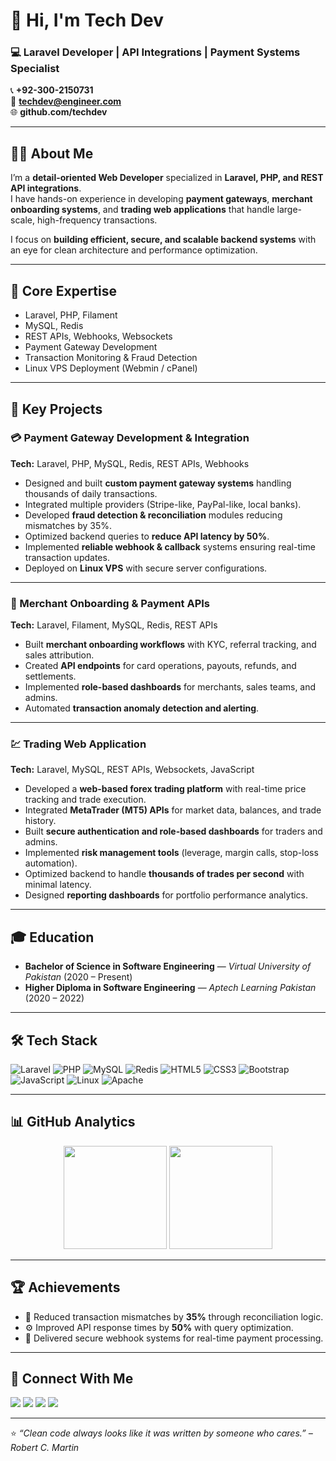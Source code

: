 # 👋 Hi, I'm Tech Dev  
### 💻 Laravel Developer | API Integrations | Payment Systems Specialist  

📞 **+92-300-2150731**  
📧 **techdev@engineer.com**  
🌐 **github.com/techdev**

---

## 👨‍💻 About Me  
I’m a **detail-oriented Web Developer** specialized in **Laravel, PHP, and REST API integrations**.  
I have hands-on experience in developing **payment gateways**, **merchant onboarding systems**, and **trading web applications** that handle large-scale, high-frequency transactions.  

I focus on **building efficient, secure, and scalable backend systems** with an eye for clean architecture and performance optimization.  

---

## 🧠 Core Expertise  
- Laravel, PHP, Filament  
- MySQL, Redis  
- REST APIs, Webhooks, Websockets  
- Payment Gateway Development  
- Transaction Monitoring & Fraud Detection  
- Linux VPS Deployment (Webmin / cPanel)  

---

## 🚀 Key Projects  

### 💳 Payment Gateway Development & Integration  
**Tech:** Laravel, PHP, MySQL, Redis, REST APIs, Webhooks  
- Designed and built **custom payment gateway systems** handling thousands of daily transactions.  
- Integrated multiple providers (Stripe-like, PayPal-like, local banks).  
- Developed **fraud detection & reconciliation** modules reducing mismatches by 35%.  
- Optimized backend queries to **reduce API latency by 50%**.  
- Implemented **reliable webhook & callback** systems ensuring real-time transaction updates.  
- Deployed on **Linux VPS** with secure server configurations.  

---

### 🧾 Merchant Onboarding & Payment APIs  
**Tech:** Laravel, Filament, MySQL, Redis, REST APIs  
- Built **merchant onboarding workflows** with KYC, referral tracking, and sales attribution.  
- Created **API endpoints** for card operations, payouts, refunds, and settlements.  
- Implemented **role-based dashboards** for merchants, sales teams, and admins.  
- Automated **transaction anomaly detection and alerting**.  

---

### 💹 Trading Web Application  
**Tech:** Laravel, MySQL, REST APIs, Websockets, JavaScript  
- Developed a **web-based forex trading platform** with real-time price tracking and trade execution.  
- Integrated **MetaTrader (MT5) APIs** for market data, balances, and trade history.  
- Built **secure authentication and role-based dashboards** for traders and admins.  
- Implemented **risk management tools** (leverage, margin calls, stop-loss automation).  
- Optimized backend to handle **thousands of trades per second** with minimal latency.  
- Designed **reporting dashboards** for portfolio performance analytics.  

---

## 🎓 Education  
- **Bachelor of Science in Software Engineering** — *Virtual University of Pakistan* (2020 – Present)  
- **Higher Diploma in Software Engineering** — *Aptech Learning Pakistan* (2020 – 2022)  

---

## 🛠️ Tech Stack  
![Laravel](https://img.shields.io/badge/Laravel-%23FF2D20.svg?style=for-the-badge&logo=laravel&logoColor=white)
![PHP](https://img.shields.io/badge/PHP-%23777BB4.svg?style=for-the-badge&logo=php&logoColor=white)
![MySQL](https://img.shields.io/badge/MySQL-%2300f.svg?style=for-the-badge&logo=mysql&logoColor=white)
![Redis](https://img.shields.io/badge/Redis-%23DC382D.svg?style=for-the-badge&logo=redis&logoColor=white)
![HTML5](https://img.shields.io/badge/HTML5-%23E34F26.svg?style=for-the-badge&logo=html5&logoColor=white)
![CSS3](https://img.shields.io/badge/CSS3-%231572B6.svg?style=for-the-badge&logo=css3&logoColor=white)
![Bootstrap](https://img.shields.io/badge/Bootstrap-%23563D7C.svg?style=for-the-badge&logo=bootstrap&logoColor=white)
![JavaScript](https://img.shields.io/badge/JavaScript-%23F7DF1E.svg?style=for-the-badge&logo=javascript&logoColor=black)
![Linux](https://img.shields.io/badge/Linux-%23FCC624.svg?style=for-the-badge&logo=linux&logoColor=black)
![Apache](https://img.shields.io/badge/Apache-%23D42029.svg?style=for-the-badge&logo=apache&logoColor=white)

---

## 📊 GitHub Analytics  
<p align="center">
  <img src="https://github-readme-stats.vercel.app/api?username=FarazMushtaq&show_icons=true&theme=radical" height="165"/>
  <img src="https://github-readme-streak-stats.herokuapp.com/?user=FarazMushtaq&theme=radical" height="165"/>
</p>

---

## 🏆 Achievements  
- 🧠 Reduced transaction mismatches by **35%** through reconciliation logic.  
- ⚙️ Improved API response times by **50%** with query optimization.  
- 🔐 Delivered secure webhook systems for real-time payment processing.  

---

## 💬 Connect With Me  
<p align="left">
<a href="https://linkedin.com/in/farazmushtaq" target="_blank"><img src="https://img.shields.io/badge/LinkedIn-%230077B5.svg?logo=LinkedIn&logoColor=white"/></a>
<a href="mailto:farazmushtaq@engineer.com" target="_blank"><img src="https://img.shields.io/badge/Email-%23EA4335.svg?logo=Gmail&logoColor=white"/></a>
<a href="https://twitter.com/farazmushtaq" target="_blank"><img src="https://img.shields.io/badge/Twitter-%231DA1F2.svg?logo=Twitter&logoColor=white"/></a>
<a href="https://facebook.com/farazmushtaq" target="_blank"><img src="https://img.shields.io/badge/Facebook-%231877F2.svg?logo=Facebook&logoColor=white"/></a>
</p>

---

⭐ *“Clean code always looks like it was written by someone who cares.” – Robert C. Martin*
